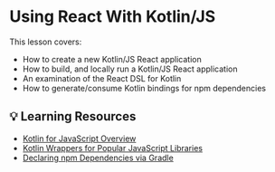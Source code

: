 # Using React With Kotlin/JS

This lesson covers:
- How to create a new Kotlin/JS React application
- How to build, and locally run a Kotlin/JS React application
- An examination of the React DSL for Kotlin
- How to generate/consume Kotlin bindings for npm dependencies

## 💡 Learning Resources
- [Kotlin for JavaScript Overview](https://kotlinlang.org/docs/js-overview.html)
- [Kotlin Wrappers for Popular JavaScript Libraries](https://github.com/JetBrains/kotlin-wrappers)
- [Declaring npm Dependencies via Gradle](https://kotlinlang.org/docs/using-packages-from-npm.html)